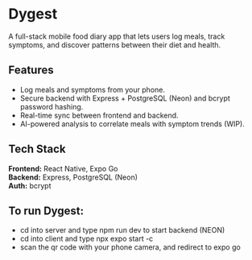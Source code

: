 # Dygest

A full-stack mobile food diary app that lets users log meals, track symptoms, and discover patterns between their diet and health.

## Features
- Log meals and symptoms from your phone.
- Secure backend with Express + PostgreSQL (Neon) and bcrypt password hashing.
- Real-time sync between frontend and backend.
- AI-powered analysis to correlate meals with symptom trends (WIP). 

## Tech Stack
**Frontend:** React Native, Expo Go  
**Backend:** Express, PostgreSQL (Neon)  
**Auth:** bcrypt  


## To run Dygest:
- cd into server and type npm run dev to start backend (NEON) 
- cd into client and type npx expo start -c
- scan the qr code with your phone camera, and redirect to expo go
  
